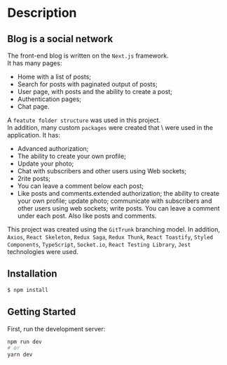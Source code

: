 # Description
## Blog is a social network

The front-end blog is written on the `Next.js` framework. \
It has many pages: 
- Home with a list of posts; 
- Search for posts with paginated output of posts;  
- User page, with posts and the ability to create a post; 
- Authentication pages; 
- Chat page.

A `featute folder structure` was used in this project. \
In addition, many custom `packages` were created that \ 
were used in the application. It has:
- Advanced authorization; 
- The ability to create your own profile; 
- Update your photo; 
- Chat with subscribers and other users using Web sockets; 
- 2rite posts; 
- You can leave a comment below each post; 
- Like posts and comments.extended authorization; the ability to create your own profile; update photo; communicate with subscribers and other users using web sockets; write posts. You can leave a comment under each post. Also like posts and comments.

This project was created using the `GitTrunk` branching model. 
In addition, `Axios`, `React Skeleton`, `Redux Saga`, `Redux Thunk`, `React Toastify`, `Styled Components`, `TypeScript`, `Socket.io`, `React Testing Library`, `Jest` technologies were used.

## Installation

```bash
$ npm install
```

## Getting Started

First, run the development server:

```bash
npm run dev
# or
yarn dev
```